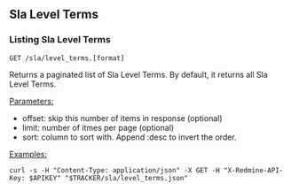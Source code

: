 ## Sla Level Terms

### Listing Sla Level Terms

`GET /sla/level_terms.[format]`
 
Returns a paginated list of Sla Level Terms. By default, it returns all Sla Level Terms.

<u>Parameters:</u>
- offset: skip this number of items in response (optional)
- limit: number of itmes per page (optional)
- sort: column to sort with. Append :desc to invert the order.

<u>Examples:</u>

`curl -s -H "Content-Type: application/json" -X GET -H "X-Redmine-API-Key: $APIKEY" "$TRACKER/sla/level_terms.json"`
